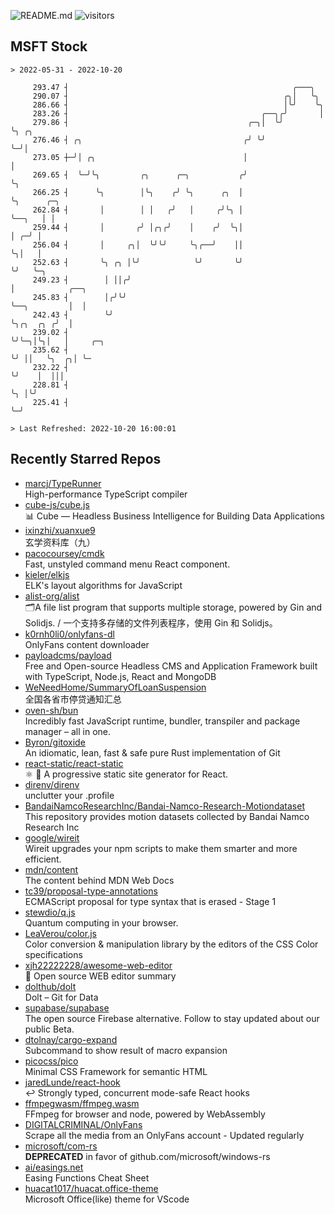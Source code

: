 ![README.md](https://github.com/Gerhut/Gerhut/workflows/README.md/badge.svg)
![visitors](https://visitors.vercel.app/Gerhut/Gerhut?token=8cf69d1f6813d272ef062726b6070c9be4ff72038cfe5a7ded7384a8da65d866)

## MSFT Stock

```
> 2022-05-31 - 2022-10-20

     293.47 ┤                                                  ╭───╮                                             
     290.07 ┤                                                ╭╮│   ╰╮                                            
     286.66 ┤                                                │╰╯    ╰╮                                           
     283.26 ┤                                           ╭──╮╭╯       │                                           
     279.86 ┤                                        ╭─╮│  ╰╯        ╰╮ ╭╮                                       
     276.46 ┤ ╭╮                                    ╭╯ ╰╯             ╰─╯│                                       
     273.05 ┼─╯│ ╭╮                                 │                    │                                       
     269.65 ┤  ╰─╯╰╮         ╭╮      ╭─╮           ╭╯                    ╰╮                                      
     266.25 ┤      ╰╮        │╰╮    ╭╯ ╰╮      ╭╮  │                      ╰╮      ╭─╮                            
     262.84 ┤       │        │ │   ╭╯   │     ╭╯╰╮ │                       ╰──╮   │ │                            
     259.44 ┤       │       ╭╯ │╭╮╭╯    │    ╭╯  ╰╮│                          │ ╭─╯ │                            
     256.04 ┤       │     ╭╮│  ╰╯╰╯     ╰╮╭──╯    ││                          ╰╮│   │                            
     252.63 ┤       ╰╮ ╭╮ │╰╯            ╰╯       ╰╯                           ╰╯   ╰─╮                          
     249.23 ┤        │ ││╭╯                                                           │            ╭──╮          
     245.83 ┤        │╭╯╰╯                                                            ╰──╮         │  │          
     242.43 ┤        ╰╯                                                                  ╰╮╭╮  ╭╮ ╭╯  │          
     239.02 ┤                                                                             ╰╯╰─╮│╰╮│   │     ╭─╮  
     235.62 ┤                                                                                 ╰╯ ││   ╰╮  ╭╮│ ╰─ 
     232.22 ┤                                                                                    ╰╯    │  │││    
     228.81 ┤                                                                                          ╰╮ │╰╯    
     225.41 ┤                                                                                           ╰─╯      

> Last Refreshed: 2022-10-20 16:00:01
```

## Recently Starred Repos

- [marcj/TypeRunner](https://github.com/marcj/TypeRunner)  
  High-performance TypeScript compiler
- [cube-js/cube.js](https://github.com/cube-js/cube.js)  
  📊  Cube — Headless Business Intelligence for Building Data Applications
- [ixinzhi/xuanxue9](https://github.com/ixinzhi/xuanxue9)  
  玄学资料库（九）
- [pacocoursey/cmdk](https://github.com/pacocoursey/cmdk)  
  Fast, unstyled command menu React component.
- [kieler/elkjs](https://github.com/kieler/elkjs)  
  ELK's layout algorithms for JavaScript
- [alist-org/alist](https://github.com/alist-org/alist)  
  🗂️A file list program that supports multiple storage, powered by Gin and Solidjs. / 一个支持多存储的文件列表程序，使用 Gin 和 Solidjs。
- [k0rnh0li0/onlyfans-dl](https://github.com/k0rnh0li0/onlyfans-dl)  
  OnlyFans content downloader
- [payloadcms/payload](https://github.com/payloadcms/payload)  
  Free and Open-source Headless CMS and Application Framework built with TypeScript, Node.js, React and MongoDB
- [WeNeedHome/SummaryOfLoanSuspension](https://github.com/WeNeedHome/SummaryOfLoanSuspension)  
  全国各省市停贷通知汇总
- [oven-sh/bun](https://github.com/oven-sh/bun)  
  Incredibly fast JavaScript runtime, bundler, transpiler and package manager – all in one.
- [Byron/gitoxide](https://github.com/Byron/gitoxide)  
  An idiomatic, lean, fast & safe pure Rust implementation of Git
- [react-static/react-static](https://github.com/react-static/react-static)  
  ⚛️ 🚀 A progressive static site generator for React.
- [direnv/direnv](https://github.com/direnv/direnv)  
  unclutter your .profile
- [BandaiNamcoResearchInc/Bandai-Namco-Research-Motiondataset](https://github.com/BandaiNamcoResearchInc/Bandai-Namco-Research-Motiondataset)  
  This repository provides motion datasets collected by Bandai Namco Research Inc
- [google/wireit](https://github.com/google/wireit)  
  Wireit upgrades your npm scripts to make them smarter and more efficient.
- [mdn/content](https://github.com/mdn/content)  
  The content behind MDN Web Docs
- [tc39/proposal-type-annotations](https://github.com/tc39/proposal-type-annotations)  
  ECMAScript proposal for type syntax that is erased - Stage 1
- [stewdio/q.js](https://github.com/stewdio/q.js)  
  Quantum computing in your browser.
- [LeaVerou/color.js](https://github.com/LeaVerou/color.js)  
  Color conversion & manipulation library by the editors of the CSS Color specifications
- [xjh22222228/awesome-web-editor](https://github.com/xjh22222228/awesome-web-editor)  
  🔨  Open source WEB editor summary
- [dolthub/dolt](https://github.com/dolthub/dolt)  
  Dolt – Git for Data
- [supabase/supabase](https://github.com/supabase/supabase)  
  The open source Firebase alternative. Follow to stay updated about our public Beta.
- [dtolnay/cargo-expand](https://github.com/dtolnay/cargo-expand)  
  Subcommand to show result of macro expansion
- [picocss/pico](https://github.com/picocss/pico)  
  Minimal CSS Framework for semantic HTML
- [jaredLunde/react-hook](https://github.com/jaredLunde/react-hook)  
  ↩ Strongly typed, concurrent mode-safe React hooks
- [ffmpegwasm/ffmpeg.wasm](https://github.com/ffmpegwasm/ffmpeg.wasm)  
  FFmpeg for browser and node, powered by WebAssembly
- [DIGITALCRIMINAL/OnlyFans](https://github.com/DIGITALCRIMINAL/OnlyFans)  
  Scrape all the media from an OnlyFans account - Updated regularly
- [microsoft/com-rs](https://github.com/microsoft/com-rs)  
  **DEPRECATED** in favor of github.com/microsoft/windows-rs
- [ai/easings.net](https://github.com/ai/easings.net)  
  Easing Functions Cheat Sheet
- [huacat1017/huacat.office-theme](https://github.com/huacat1017/huacat.office-theme)  
  Microsoft Office(like) theme for VScode
